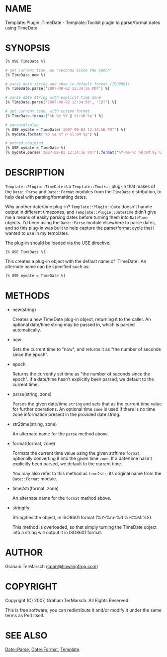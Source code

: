 # NAME

Template::Plugin::TimeDate - Template::Toolkit plugin to parse/format dates using TimeDate

# SYNOPSIS

```perl
[% USE TimeDate %]

# get current time, as "seconds since the epoch"
[% TimeDate.now %]

# parse date string and show in default format (ISO8601)
[% TimeDate.parse('2007-09-02 12:34:56 PDT') %]

# parse date string with explicit time zone
[% TimeDate.parse('2007-09-02 12:34:56', 'EDT') %]

# get current time, with custom format
[% TimeDate.format('%b %e %Y @ %l:%M %p') %]

# parse/display
[% USE mydate = TimeDate('2007-09-02 12:34:56 PDT') %]
[% mydate.format('%b %e %Y @ %l:%M %p') %]

# method chaining
[% USE mydate = TimeDate %]
[% mydate.parse('2007-09-02 12:34:56 PDT').format('%Y-%m-%d %H:%M:%S %z') %]
```

# DESCRIPTION

`Template::Plugin::TimeDate` is a `Template::Toolkit` plug-in that makes of
the `Date::Parse` and `Date::Format` modules from the `TimeDate`
distribution, to help deal with parsing/formatting dates.

Why another date/time plug-in?  `Template::Plugin::Date` doesn't handle output
in different timezones, and `Template::Plugin::DateTime` didn't give me a means
of easily parsing dates before turning them into `DateTime` objects.  I'd been
using the `Date::Parse` module elsewhere to parse dates, and so this plug-in
was built to help capture the parse/format cycle that I wanted to use in my
templates.

The plug-in should be loaded via the USE directive:

```
[% USE TimeDate %]
```

This creates a plug-in object with the default name of 'TimeDate'.  An
alternate name can be specified such as:

```perl
[% USE mydate = TimeDate %]
```

# METHODS

- new(string)

    Creates a new TimeDate plug-in object, returning it to the caller. An
    optional date/time string may be passed in, which is parsed automatically.

- now

    Sets the current time to "now", and returns it as "the number of seconds
    since the epoch".

- epoch

    Returns the currently set time as "the number of seconds since the epoch".
    If a date/time hasn't explicitly been parsed, we default to the current
    time.

- parse(string, zone)

    Parses the given date/time `string` and sets that as the current time
    value for further operations. An optional time `zone` is used if there is
    no time zone information present in the provided date string.

- str2time(string, zone)

    An alternate name for the `parse` method above.

- format(format, zone)

    Formats the current time value using the given strftime `format`,
    optionally converting it into the given time `zone`. If a date/time hasn't
    explicitly been parsed, we default to the current time.

    You may also refer to this method as `time2str`; its original name from
    the `Date::Format` module.

- time2str(format, zone)

    An alternate name for the `format` method above.

- stringify

    Stringifies the object, in ISO8601 format (%Y-%m-%d %H:%M:%S).

    This method is overloaded, so that simply turning the TimeDate object into
    a string will output it in ISO8601 format.

# AUTHOR

Graham TerMarsch (cpan@howlingfrog.com)

# COPYRIGHT

Copyright (C) 2007, Graham TerMarsch.  All Rights Reserved.

This is free software; you can redistribute it and/or modify it under the same
terms as Perl itself.

# SEE ALSO

[Date::Parse](https://metacpan.org/pod/Date%3A%3AParse),
[Date::Format](https://metacpan.org/pod/Date%3A%3AFormat),
[Template](https://metacpan.org/pod/Template).
